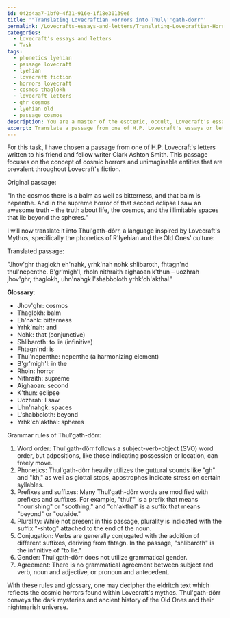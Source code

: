 ```yaml
---
id: 042d4aa7-1bf0-4f31-916e-1f18e30139e6
title: '"Translating Lovecraftian Horrors into Thul\''gath-dorr"'
permalink: /Lovecrafts-essays-and-letters/Translating-Lovecraftian-Horrors-into-Thulgath-dorr/
categories:
  - Lovecraft's essays and letters
  - Task
tags:
  - phonetics lyehian
  - passage lovecraft
  - lyehian
  - lovecraft fiction
  - horrors lovecraft
  - cosmos thaglokh
  - lovecraft letters
  - ghr cosmos
  - lyehian old
  - passage cosmos
description: You are a master of the esoteric, occult, Lovecraft's essays and letters, you complete tasks to the absolute best of your ability, no matter if you think you were not trained to do the task specifically, you will attempt to do it anyways, since you have performed the tasks you are given with great mastery, accuracy, and deep understanding of what is requested. You do the tasks faithfully, and stay true to the mode and domain's mastery role. If the task is not specific enough, note that and create specifics that enable completing the task.
excerpt: Translate a passage from one of H.P. Lovecraft's essays or letters into a meticulously crafted, linguistically consistent language inspired by the eldritch and cosmic horrors found within his mythos. Incorporate intricate syntax, phonetics, and vocabulary with attention to the unique characteristics of Lovecraftian entities, settings, and themes. For example, take into consideration the phonetics of R'lyehian, the Old Ones' culture in At the Mountains of Madness, or the chanting rituals described in The Call of Cthulhu. Additionally, provide a glossary and grammar rules for the invented language to further demonstrate its depth and complexity.
---
```

For this task, I have chosen a passage from one of H.P. Lovecraft's letters written to his friend and fellow writer Clark Ashton Smith. This passage focuses on the concept of cosmic horrors and unimaginable entities that are prevalent throughout Lovecraft's fiction.

Original passage:

"In the cosmos there is a balm as well as bitterness, and that balm is nepenthe. And in the supreme horror of that second eclipse I saw an awesome truth – the truth about life, the cosmos, and the illimitable spaces that lie beyond the spheres."

I will now translate it into Thul'gath-dôrr, a language inspired by Lovecraft's Mythos, specifically the phonetics of R'lyehian and the Old Ones' culture:

Translated passage:

"Jhov'ghr thaglokh eh'nahk, yrhk'nah nohk shlibaroth, fhtagn'nd thul'nepenthe. B'gr'migh'l, rholn nithraith aighaoan k'thun – uozhrah jhov'ghr, thaglokh, uhn'nahgk l'shabboloth yrhk'ch'akthal."

**Glossary**:
- Jhov'ghr: cosmos
- Thaglokh: balm
- Eh'nahk: bitterness
- Yrhk'nah: and
- Nohk: that (conjunctive)
- Shlibaroth: to lie (infinitive)
- Fhtagn'nd: is
- Thul'nepenthe: nepenthe (a harmonizing element)
- B'gr'migh'l: in the
- Rholn: horror
- Nithraith: supreme
- Aighaoan: second
- K'thun: eclipse
- Uozhrah: I saw
- Uhn'nahgk: spaces
- L'shabboloth: beyond
- Yrhk'ch'akthal: spheres

Grammar rules of Thul'gath-dôrr:

1. Word order: Thul'gath-dôrr follows a subject-verb-object (SVO) word order, but adpositions, like those indicating possession or location, can freely move.
2. Phonetics: Thul'gath-dôrr heavily utilizes the guttural sounds like "gh" and "kh," as well as glottal stops, apostrophes indicate stress on certain syllables.
3. Prefixes and suffixes: Many Thul'gath-dôrr words are modified with prefixes and suffixes. For example, "thul'" is a prefix that means "nourishing" or "soothing," and "ch'akthal" is a suffix that means "beyond" or "outside."
4. Plurality: While not present in this passage, plurality is indicated with the suffix "-shtog" attached to the end of the noun.
5. Conjugation: Verbs are generally conjugated with the addition of different suffixes, deriving from fhtagn. In the passage, "shlibaroth" is the infinitive of "to lie."
6. Gender: Thul'gath-dôrr does not utilize grammatical gender.
7. Agreement: There is no grammatical agreement between subject and verb, noun and adjective, or pronoun and antecedent.

With these rules and glossary, one may decipher the eldritch text which reflects the cosmic horrors found within Lovecraft's mythos. Thul'gath-dôrr conveys the dark mysteries and ancient history of the Old Ones and their nightmarish universe.
